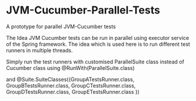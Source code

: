 JVM-Cucumber-Parallel-Tests
===========================

A prototype for parallel JVM-Cucumber tests

The Idea
JVM Cucumber tests can be run in parallel using executor service of the Spring framework.
The idea which is used here is to run different test runners in multiple threads.

Simply run the test runners with customised ParallelSuite class instead of Cucumber class
using @RunWith(ParallelSuite.class)

and @Suite.SuiteClasses({GroupATestsRunner.class, GroupBTestsRunner.class, GroupCTestsRunner.class, GroupDTestsRunner.class, GroupETestsRunner.class })




